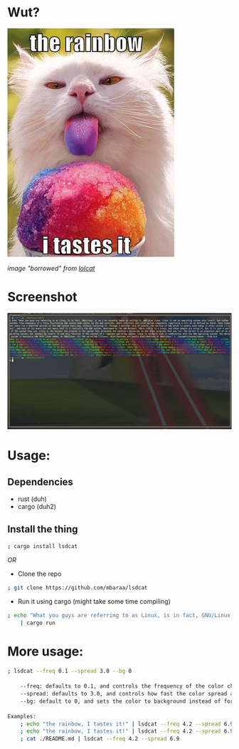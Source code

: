 # Wut?

![](https://github.com/mbaraa/lsdcat/raw/main/assets/nom.jpg)

_image "borrowed" from [lolcat](https://github.com/busyloop/lolcat/blob/master/ass/nom.jpg)_

# Screenshot

![](https://github.com/mbaraa/lsdcat/raw/main/assets/screenshot.png)

# Usage:

## Dependencies

- rust (duh)
- cargo (duh2)

## Install the thing

```bash
; cargo install lsdcat
```

_OR_

- Clone the repo

```bash
; git clone https://github.com/mbaraa/lsdcat
```

- Run it using cargo (might take some time compiling)

```bash
; echo "What you guys are referring to as Linux, is in fact, GNU/Linux, or as I've recently taken to calling it, GNU plus Linux. Linux is not an operating system unto itself, but rather another free component of a fully functioning GNU system made useful by the GNU corelibs, shell utilities and vital system components comprising a full OS as defined by POSIX. Many computer users run a modified version of the GNU system every day, without realizing it. Through a peculiar turn of events, the version of GNU which is widely used today is often called \"Linux\", and many of its users are not aware that it is basically the GNU system, developed by the GNU Project. There really is a Linux, and these people are using it, but it is just a part of the system they use. Linux is the kernel: the program in the system that allocates the machine's resources to the other programs that you run. The kernel is an essential part of an operating system, but useless by itself; it can only function in the context of a complete operating system. Linux is normally used in combination with the GNU operating system: the whole system is basically GNU with Linux added, or GNU/Linux. All the so-called \"Linux\" distributions are really distributions of GNU/Linux."
    | cargo run
```

# More usage:

```bash
; lsdcat --freq 0.1 --spread 3.0 --bg 0

    --freq: defaults to 0.1, and controls the frequency of the color change.
    --spread: defaults to 3.0, and controls how fast the color spread across characters.
    --bg: default to 0, and sets the color to background instead of foreground when set to 1.

Examples:
    ; echo "the rainbow, I tastes it!" | lsdcat --freq 4.2 --spread 6.9
    ; echo "the rainbow, I tastes it!" | lsdcat --freq 4.2 --spread 6.9 --bg 1
    ; cat ./README.md | lsdcat --freq 4.2 --spread 6.9
```
